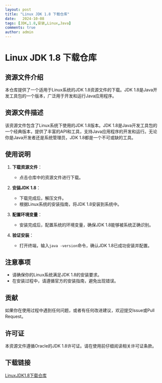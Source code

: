 ```yaml
---
layout: post
title: "Linux JDK 1.8 下载仓库"
date:   2024-10-08
tags: [JDK,1.8,安装,Linux,Java]
comments: true
author: admin
---
```

# Linux JDK 1.8 下载仓库

## 资源文件介绍

本仓库提供了一个适用于Linux系统的JDK 1.8资源文件的下载。JDK 1.8是Java开发工具包的一个版本，广泛用于开发和运行Java应用程序。

## 资源文件描述

该资源文件包含了Linux系统下使用的JDK 1.8版本。JDK 1.8是Java开发工具包的一个经典版本，提供了丰富的API和工具，支持Java应用程序的开发和运行。无论你是Java开发者还是系统管理员，JDK 1.8都是一个不可或缺的工具。

## 使用说明

1. **下载资源文件**：
   - 点击仓库中的资源文件进行下载。

2. **安装JDK 1.8**：
   - 下载完成后，解压文件。
   - 根据Linux系统的安装指南，将JDK 1.8安装到系统中。

3. **配置环境变量**：
   - 安装完成后，配置系统的环境变量，确保JDK 1.8能够被系统正确识别。

4. **验证安装**：
   - 打开终端，输入`java -version`命令，确认JDK 1.8已成功安装并配置。

## 注意事项

- 请确保你的Linux系统满足JDK 1.8的安装要求。
- 在安装过程中，请遵循官方的安装指南，避免出现错误。

## 贡献

如果你在使用过程中遇到任何问题，或者有任何改进建议，欢迎提交Issue或Pull Request。

## 许可证

本资源文件遵循Oracle的JDK 1.8许可证。请在使用前仔细阅读相关许可证条款。

## 下载链接

[LinuxJDK1.8下载仓库](https://pan.quark.cn/s/e77c1345e70e)